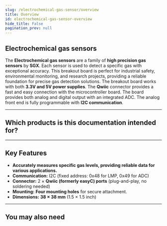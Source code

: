 ```yaml
---
slug: /electrochemical-gas-sensor/overview
title: Overview
id: electrochemical-gas-sensor-overview 
hide_title: False
pagination_prev: null
---
```


## Electrochemical gas sensors

The **Electrochemical gas sensors** are a family of **high precision gas sensors** by **SGX**. Each sensor is used to detect a specific gas with exceptional accuracy. This breakout board is perfect for industrial safety, environmental monitoring, and research projects, providing a reliable foundation for precise gas detection solutions. The breakout board works with both **3.3V and 5V power supplies**. The **Qwiic** connector provides a fast and easy connection with the microcontroller board. The board provides both analog and digital output with an integrated ADC. The analog front end is fully programmable with **I2C communication**.

<CenteredImage src="/img/electrochemical-gas-sensor/333329.webp" alt="High precision electrochemical O₃ gas sensor" caption="High precision electrochemical O₃ gas sensor" />

---

## Which products is this documentation intended for?

<QuickLink 
  title="High precision electrochemical SO₂ gas sensor breakout" 
  description="333325"
  url="https://soldered.com/product/high-precision-electrochemical-so2-gas-sensor-breakout/"
  image="/img/electrochemical-gas-sensor/333325.webp" 
/>

<QuickLink 
  title="High precision electrochemical NO₂ gas sensor breakout" 
  description="333326"
  url="https://soldered.com/product/high-precision-electrochemical-no2-gas-sensor-breakout/"
  image="/img/electrochemical-gas-sensor/333326.webp" 
/>

<QuickLink 
  title="High precision electrochemical NO gas sensor breakout" 
  description="333327"
  url="https://soldered.com/product/high-precision-electrochemical-no-gas-sensor-breakout/"
  image="/img/electrochemical-gas-sensor/333327.webp" 
/>

<QuickLink 
  title="High precision electrochemical CO gas sensor breakout" 
  description="333328"
  url="https://soldered.com/product/high-precision-electrochemical-co-gas-sensor-breakout/"
  image="/img/electrochemical-gas-sensor/333328.webp" 
/>

<QuickLink 
  title="High precision electrochemical O₃ gas sensor breakout" 
  description="333329"
  url="https://soldered.com/product/high-precision-electrochemical-o3-gas-sensor-breakout/"
  image="/img/electrochemical-gas-sensor/333329.webp" 
/>

<QuickLink 
  title="High precision electrochemical NH₃ gas sensor breakout" 
  description="333330"
  url="https://soldered.com/product/high-precision-electrochemical-nh3-gas-sensor-breakout/"
  image="/img/electrochemical-gas-sensor/333330.webp" 
/>

<QuickLink 
  title="High precision electrochemical H₂S gas sensor breakout" 
  description="333331"
  url="https://soldered.com/product/high-precision-electrochemical-h2s-gas-sensor-breakout/"
  image="/img/electrochemical-gas-sensor/333331.webp" 
/>

<QuickLink 
  title="High precision electrochemical Cl₂ gas sensor breakout" 
  description="333332"
  url="https://soldered.com/product/high-precision-electrochemical-cl2-gas-sensor-breakout/"
  image="/img/electrochemical-gas-sensor/333332.webp" 
/>

<QuickLink 
  title="High precision electrochemical gas sensor breakout (without sensor)" 
  description="333218"
  url="https://soldered.com/product/high-precision-electrochemical-gas-sensor-breakout-without-sensor/"
/>

---

## Key Features

- **Accurately measures specific gas levels, providing reliable data for various applications.**   
- **Communication:** I2C (fixed address: 0x48 for LMP, 0x49 for ADC)  
- **Connector:** 2 × **Qwiic (formerly easyC) ports** (plug-and-play, no soldering needed)  
- **Mounting:** **Four mounting holes** for secure attachment.  
- **Dimensions:** **38 × 38 mm** (1.5 × 1.5 inch)  

---

## You may also need

<QuickLink 
  title="Qwiic cable" 
  description="Qwiic (formerly easyC) compatible cables with connectors on both ends, available in various lengths."
  url="https://soldered.com/product/easyc-cable/"
  image="/img/333311.webp" 
/>